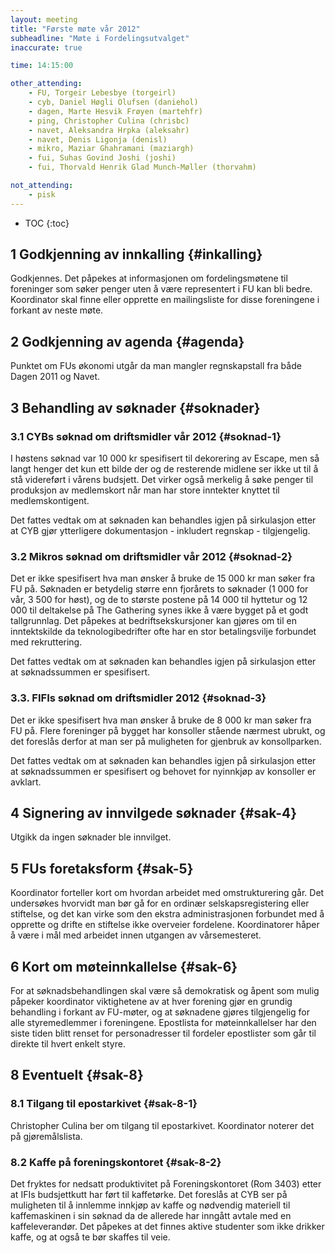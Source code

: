 ```yaml
---
layout: meeting
title: "Første møte vår 2012"
subheadline: "Møte i Fordelingsutvalget"
inaccurate: true

time: 14:15:00

other_attending:
    - FU, Torgeir Lebesbye (torgeirl)
    - cyb, Daniel Høgli Olufsen (daniehol)
    - dagen, Marte Hesvik Frøyen (martehfr)
    - ping, Christopher Culina (chrisbc)
    - navet, Aleksandra Hrpka (aleksahr)
    - navet, Denis Ligonja (denisl)
    - mikro, Maziar Ghahramani (maziargh)
    - fui, Suhas Govind Joshi (joshi)
    - fui, Thorvald Henrik Glad Munch-Møller (thorvahm)

not_attending:
    - pisk
---
```

* TOC
{:toc}


## 1 Godkjenning av innkalling {#inkalling}
Godkjennes. Det påpekes at informasjonen om fordelingsmøtene til foreninger som søker penger uten å være representert i FU kan bli bedre. Koordinator skal finne eller opprette en mailingsliste for disse foreningene i forkant av neste møte.

## 2 Godkjenning av agenda {#agenda}
Punktet om FUs økonomi utgår da man mangler regnskapstall fra både Dagen 2011 og Navet.

## 3 Behandling av søknader {#soknader}
### 3.1 CYBs søknad om driftsmidler vår 2012 {#soknad-1}
I høstens søknad var 10 000 kr spesifisert til dekorering av Escape, men så langt henger det kun ett bilde der og de resterende midlene ser ikke ut til å stå videreført i vårens budsjett. Det virker også merkelig å søke penger til produksjon av medlemskort når man har store inntekter knyttet til medlemskontigent.

Det fattes vedtak om at søknaden kan behandles igjen på sirkulasjon etter at CYB gjør ytterligere dokumentasjon - inkludert regnskap - tilgjengelig.

### 3.2 Mikros søknad om driftsmidler vår 2012 {#soknad-2}
Det er ikke spesifisert hva man ønsker å bruke de 15 000 kr man søker fra FU på. Søknaden er betydelig større enn fjorårets to søknader (1 000 for vår, 3 500 for høst), og de to største postene på 14 000 til hyttetur og 12 000 til deltakelse på The Gathering synes ikke å være bygget på et godt tallgrunnlag. Det påpekes at bedriftsekskursjoner kan gjøres om til en inntektskilde da teknologibedrifter ofte har en stor betalingsvilje forbundet med rekruttering.

Det fattes vedtak om at søknaden kan behandles igjen på sirkulasjon etter at søknadssummen er spesifisert.

### 3.3. FIFIs søknad om driftsmidler 2012 {#soknad-3}
Det er ikke spesifisert hva man ønsker å bruke de 8 000 kr man søker fra FU på. Flere foreninger på bygget har konsoller stående nærmest ubrukt, og det foreslås derfor at man ser på muligheten for gjenbruk av konsollparken.

Det fattes vedtak om at søknaden kan behandles igjen på sirkulasjon etter at søknadssummen er spesifisert og behovet for nyinnkjøp av konsoller er avklart.

## 4 Signering av innvilgede søknader {#sak-4}
Utgikk da ingen søknader ble innvilget.

## 5 FUs foretaksform {#sak-5}
Koordinator forteller kort om hvordan arbeidet med omstrukturering går. Det undersøkes hvorvidt man bør gå for en ordinær selskapsregistering eller stiftelse, og det kan virke som den ekstra administrasjonen forbundet med å opprette og drifte en stiftelse ikke overveier fordelene. Koordinatorer håper å være i mål med arbeidet innen utgangen av vårsemesteret.

## 6 Kort om møteinnkallelse {#sak-6}
For at søknadsbehandlingen skal være så demokratisk og åpent som mulig påpeker koordinator viktighetene av at hver forening gjør en grundig behandling i forkant av FU-møter, og at søknadene gjøres tilgjengelig for alle styremedlemmer i foreningene. Epostlista for møteinnkallelser har den siste tiden blitt renset for personadresser til fordeler epostlister som går til direkte til hvert enkelt styre.

## 8 Eventuelt {#sak-8}
### 8.1 Tilgang til epostarkivet {#sak-8-1}
Christopher Culina ber om tilgang til epostarkivet. Koordinator noterer det på gjøremålslista.

### 8.2 Kaffe på foreningskontoret {#sak-8-2}
Det fryktes for nedsatt produktivitet på Foreningskontoret (Rom 3403) etter at IFIs budsjettkutt har ført til kaffetørke. Det foreslås at CYB ser på muligheten til å innlemme innkjøp av kaffe og nødvendig materiell til kaffemaskinen i sin søknad da de allerede har inngått avtale med en kaffeleverandør. Det påpekes at det finnes aktive studenter som ikke drikker kaffe, og at også te bør skaffes til veie.
